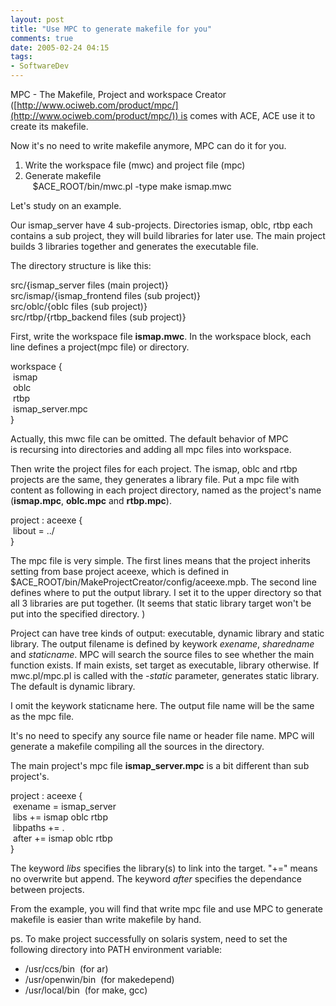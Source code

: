 ```yaml
---
layout: post
title: "Use MPC to generate makefile for you"
comments: true
date: 2005-02-24 04:15
tags:
- SoftwareDev
---
```

MPC - The Makefile, Project and workspace Creator ([http://www.ociweb.com/product/mpc/](http://www.ociweb.com/product/mpc/)) is comes with ACE, ACE use it to create its makefile.

Now it's no need to write makefile anymore, MPC can do it for you.

1. Write the workspace file (mwc) and project file (mpc)  
2. Generate makefile   
   $ACE_ROOT/bin/mwc.pl -type make ismap.mwc

Let's study on an example.

Our ismap_server have 4 sub-projects. Directories ismap, oblc, rtbp each contains a sub project, they will build libraries for later use. The main project builds 3 libraries together and generates the executable file.

The directory structure is like this:

src/{ismap_server files (main project)}  
src/ismap/{ismap_frontend files (sub project)}  
src/oblc/{oblc files (sub project)}  
src/rtbp/{rtbp_backend files (sub project)}

First, write the workspace file **ismap.mwc**. In the workspace block, each line defines a project(mpc file) or directory.

workspace {  
 ismap  
 oblc  
 rtbp  
 ismap_server.mpc  
}

Actually, this mwc file can be omitted. The default behavior of MPC is recursing into directories and adding all mpc files into workspace.

Then write the project files for each project. The ismap, oblc and rtbp projects are the same, they generates a library file. Put a mpc file with content as following in each project directory, named as the project's name (**ismap.mpc**, **oblc.mpc** and **rtbp.mpc**).

project : aceexe {  
 libout = ../  
}

The mpc file is very simple. The first lines means that the project inherits setting from base project aceexe, which is defined in $ACE_ROOT/bin/MakeProjectCreator/config/aceexe.mpb. The second line defines where to put the output library. I set it to the upper directory so that all 3 libraries are put together. (It seems that static library target won't be put into the specified directory. )

Project can have tree kinds of output: executable, dynamic library and static library. The output filename is defined by keywork _exename_, _sharedname_ and _staticname_. MPC will search the source files to see whether the main function exists. If main exists, set target as executable, library otherwise. If mwc.pl/mpc.pl is called with the _-static_ parameter, generates static library. The default is dynamic library.

I omit the keywork staticname here. The output file name will be the same as the mpc file.

It's no need to specify any source file name or header file name. MPC will generate a makefile compiling all the sources in the directory.

The main project's mpc file **ismap_server.mpc** is a bit different than sub project's. 

project : aceexe {  
 exename = ismap_server  
 libs += ismap oblc rtbp  
 libpaths += .  
 after += ismap oblc rtbp  
}

The keyword _libs_ specifies the library(s) to link into the target. "+=" means no overwrite but append. The keyword _after_ specifies the dependance between projects.

From the example, you will find that write mpc file and use MPC to generate makefile is easier than write makefile by hand.

ps. To make project successfully on solaris system, need to set the following directory into PATH environment variable:

  * /usr/ccs/bin  (for ar) 
  * /usr/openwin/bin  (for makedepend) 
  * /usr/local/bin  (for make, gcc)

 
